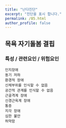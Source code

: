 ```yaml
---
title: "난다진단"
excerpt: "진단을 표시 합니다."
permalink: /85.html
author_profile: false
---
```

## 목욕 자기돌봄 결핍




### 특성 / 관련요인 / 위험요인

>                
        
    인지장애
    동기 저하
    환경적 장애
    신체부위를 인식할 수 없음
    공간적 관계를 인식할 수 없음
    근골격계 장애
    신경근육계 장애
    통증
    지각 장애
    심한 불안
    허약함
